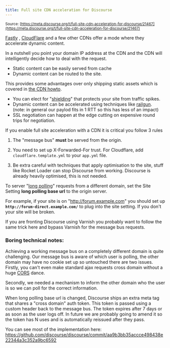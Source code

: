 ```yaml
---
title: Full site CDN acceleration for Discourse
---
```


<small class="documentation-source">Source: [https://meta.discourse.org/t/full-site-cdn-acceleration-for-discourse/21467](https://meta.discourse.org/t/full-site-cdn-acceleration-for-discourse/21467)</small>

[Fastly][1] , [CloudFlare][2] and a few other CDNs offer a mode where they accelerate dynamic content. 

In a nutshell you point your domain IP address at the CDN and the CDN will intelligently decide how to deal with the request.

- Static content can be easily served from cache
- Dynamic content can be routed to the site. 

This provides some advantages over only shipping static assets which is covered in [the CDN howto][3].

- You can elect for "[shielding][4]" that protects your site from traffic spikes. 
- Dynamic content can be accelerated using techniques like [railgun][5]. (note: in general our paylod fits in 1 RTT so this has less of an impact) 
- SSL negotiation can happen at the edge cutting on expensive round trips for negotiation.

If you enable full site acceleration with a CDN it is critical you follow 3 rules

1. The "message bus" **must** be served from the origin.

2. You need to set up X-Forwarded-For trust. For Cloudflare, add `cloudflare.template.yml` to your `app.yml` file.

2. Be extra careful with techniques that apply optimisation to the site, stuff like Rocket Loader can stop Discourse from working. Discourse is already heavily optimised, this is not needed. 

To server "[long polling][6]" requests from a different domain, set the Site Setting **long polling base url** to the origin server. 

For example, if your site is on "http://forum.example.com" you should set up **`http://forum-direct.example.com/`** to plug into the site setting. If you don't your site will be broken. 

If you are fronting Discourse using Varnish you probably want to follow the same trick here and bypass Varnish for the message bus requests. 

### Boring technical notes:

Achieving a working message bus on a completely different domain is quite challenging. Our message bus is aware of which user is polling, the other domain may have no cookie set up so untouched there are two issues. Firstly, you can't even make standard ajax requests cross domain without a huge [CORS][7] dance.

Secondly, we needed a mechanism to inform the other domain who the user is so we can poll for the correct information. 

When long polling base url is changed, Discourse ships an extra meta tag that shares a "cross domain" auth token. This token is passed using a custom header back to the message bus. The token expires after 7 days or as soon as the user logs off. In future we are probably going to amend it so the token has N uses and is automatically reissued after they pass. 

You can see most of the implementation here: https://github.com/discourse/discourse/commit/aa9b3bb35accce498438e22344a3c352a9bc6592


  [1]: http://www.fastly.com/
  [2]: https://www.cloudflare.com
  [3]: http://learndiscourse.org/enable-a-cdn-for-your-discourse
  [4]: http://www.fastly.com/products/origin-shield/
  [5]: https://www.cloudflare.com/railgun
  [6]: http://en.wikipedia.org/wiki/Comet_%28programming%29
  [7]: http://en.wikipedia.org/wiki/Cross-origin_resource_sharing
